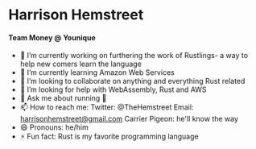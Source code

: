 # Harrison Hemstreet
#### Team Money @ Younique

- 🔭 I’m currently working on furthering the work of Rustlings- a way to help new comers learn the language
- 🌱 I’m currently learning Amazon Web Services
- 👯 I’m looking to collaborate on anything and everything Rust related
- 🤔 I’m looking for help with WebAssembly, Rust and AWS
- 💬 Ask me about running 🏃‍
- 📫 How to reach me: Twitter: @TheHemstreet Email: harrisonhemstreet@gmail.com Carrier Pigeon: he'll know the way
- 😄 Pronouns: he/him
- ⚡ Fun fact: Rust is my favorite programming language
